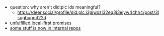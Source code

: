 - question: why aren't did:plc ids meaningful?
	- https://deer.social/profile/did:plc:i3gjwozl32eq3j3ejyw44hh4/post/3lsogbupmt22d
- [unfulfilled local-first promises](https://bsky.app/profile/bumblefudge.com/post/3ltvvsvpfek2f)
- [some stuff is now in internal repos](https://github.com/bluesky-social/atproto/discussions/4068#discussioncomment-13882493)